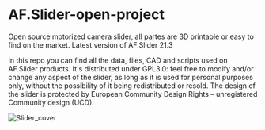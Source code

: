 # AF.Slider-open-project
Open source motorized camera slider, all partes are 3D printable or easy to find on the market. 
Latest version of AF.Slider 21.3

In this repo you can find all the data, files, CAD and scripts used on AF.Slider products. It's distributed under GPL3.0: feel free to modify and/or change any aspect of the slider, as long as it is used for personal purposes only, without the possibility of it being redistributed or resold. The design of the slider is protected by European Community Design Rights – unregistered Community design (UCD).

![Slider_cover](https://drive.google.com/file/d/1kAEW__xtbTNdhV_IeluUMX7fUCWVla8s/view?usp=sharing)
